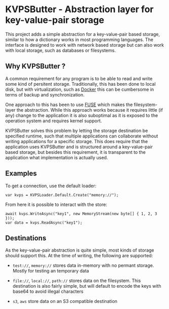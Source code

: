 # KVPSButter - Abstraction layer for key-value-pair storage

This project adds a simple abstraction for a key-value-pair based storage, similar to how a dictionary works in most programming languages. The interface is designed to work with network based storage but can also work with local storage, such as databases or filesystems.

## Why KVPSButter ?

A common requirement for any program is to be able to read and write some kind of persitent storage. Traditionally, this has been done to local disk, but with virtualization, such as [Docker](https://www.docker.com) this can be cumbersome in terms of backup and synchronization.

One approach to this has been to use [FUSE](https://github.com/libfuse/libfuse) which makes the filesystem-layer the abstraction. While this approach works because it requires little (if any) change to the application it is also suboptimal as it is exposed to the operation system and requires kernel support.

KVPSButter solves this problem by letting the storage destination be specified runtime, such that multiple applications can collaborate without writing applications for a specific storage. This does require that the application uses KVPSButter and is structured around a key-value-pair based storage, but besides this requirement, it is transparent to the application what implementation is actually used.

## Examples

To get a connection, use the default loader:

```
var kvps = KVPSLoader.Default.Create("memory://");
```

From here it is possible to interact with the store:

```
await kvps.WriteAsync("key1", new MemoryStream(new byte[] { 1, 2, 3 }));
var data = kvps.ReadAsync("key1");
```

## Destinations

As the key-value-pair abstraction is quite simple, most kinds of storage should support this. At the time of writing, the following are supported:

- `test://`, `memory://` stores data in-memory with no permant storage. Mostly for testing an temporary data

- `file://`, `local://`, `path://` stores data on the filesystem. This destination is also fairly simple, but will default to encode the keys with base64 to avoid illegal characters

- `s3`, `aws` store data on an S3 compatible destination

## 

